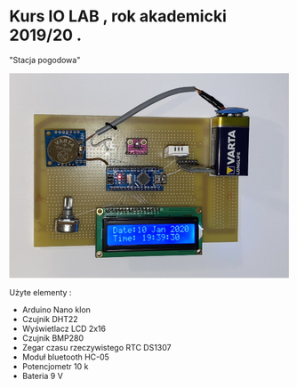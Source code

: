 # Kurs IO LAB , rok akademicki 2019/20 .

"Stacja pogodowa"

![Screenshot](projekt_photo.PNG)

Użyte elementy : 

  - Arduino Nano klon
  - Czujnik DHT22
  - Wyświetlacz LCD 2x16
  - Czujnik BMP280
  - Zegar czasu rzeczywistego  RTC DS1307
  - Moduł bluetooth HC-05
  - Potencjometr 10 k 
  - Bateria 9 V
